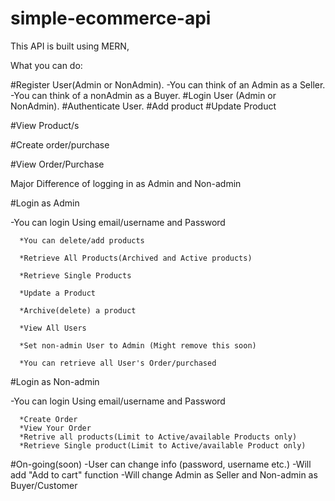# simple-ecommerce-api

This API is built using MERN,

What you can do:

#Register User(Admin or NonAdmin).
    -You can think of an Admin as a Seller.
    -You can think of a nonAdmin as a Buyer.
#Login User (Admin or NonAdmin).
#Authenticate User.
#Add product
#Update Product

#View Product/s

#Create order/purchase

#View Order/Purchase


Major Difference of logging in as Admin and Non-admin

#Login as Admin

  -You can login Using email/username and Password
  
      *You can delete/add products
      
      *Retrieve All Products(Archived and Active products)
      
      *Retrieve Single Products
      
      *Update a Product
      
      *Archive(delete) a product
      
      *View All Users
      
      *Set non-admin User to Admin (Might remove this soon)
      
      *You can retrieve all User's Order/purchased
      
#Login as Non-admin

  -You can login Using email/username and Password
 
      *Create Order
      *View Your Order
      *Retrive all products(Limit to Active/available Products only)
      *Retrieve Single product(Limit to Active/available Product only)

#On-going(soon)
  -User can change info (password, username etc.)
  -Will add "Add to cart" function
  -Will change Admin as Seller and Non-admin as Buyer/Customer
  
